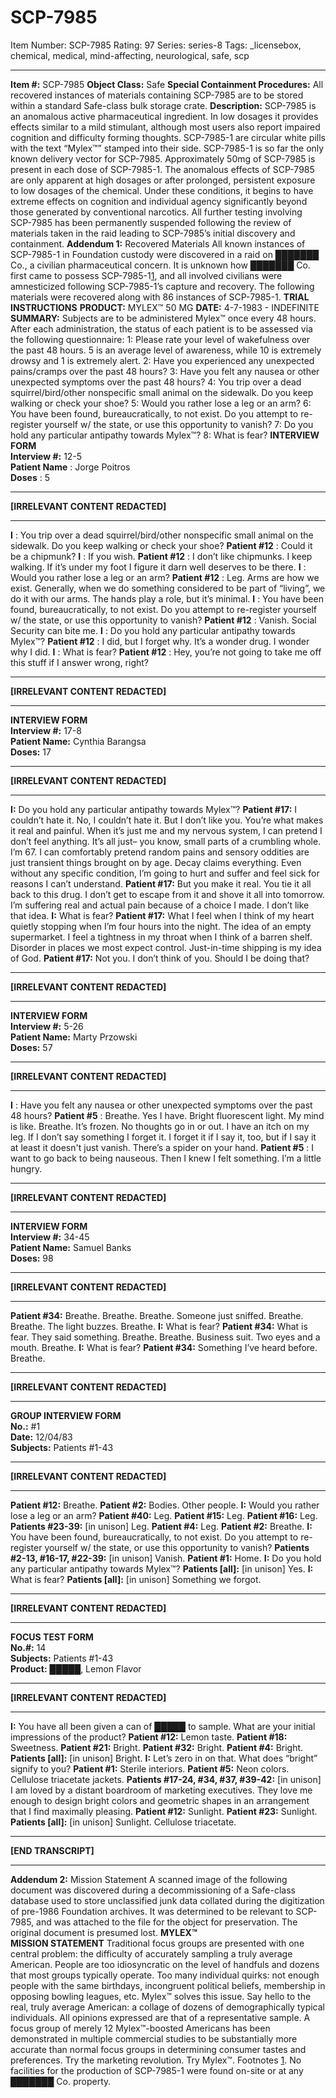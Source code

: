 # SCP-7985
Item Number: SCP-7985
Rating: 97
Series: series-8
Tags: _licensebox, chemical, medical, mind-affecting, neurological, safe, scp

---

**Item #:** SCP-7985
**Object Class:** Safe
**Special Containment Procedures:** All recovered instances of materials containing SCP-7985 are to be stored within a standard Safe-class bulk storage crate.
**Description:** SCP-7985 is an anomalous active pharmaceutical ingredient. In low dosages it provides effects similar to a mild stimulant, although most users also report impaired cognition and difficulty forming thoughts. SCP-7985-1 are circular white pills with the text “Mylex™” stamped into their side. SCP-7985-1 is so far the only known delivery vector for SCP-7985. Approximately 50mg of SCP-7985 is present in each dose of SCP-7985-1.
The anomalous effects of SCP-7985 are only apparent at high dosages or after prolonged, persistent exposure to low dosages of the chemical. Under these conditions, it begins to have extreme effects on cognition and individual agency significantly beyond those generated by conventional narcotics.
All further testing involving SCP-7985 has been permanently suspended following the review of materials taken in the raid leading to SCP-7985’s initial discovery and containment.
**Addendum 1:** Recovered Materials
All known instances of SCP-7985-1 in Foundation custody were discovered in a raid on ███████ Co., a civilian pharmaceutical concern. It is unknown how ███████ Co. first came to possess SCP-7985-1[1](javascript:;), and all involved civilians were amnesticized following SCP-7985-1’s capture and recovery. The following materials were recovered along with 86 instances of SCP-7985-1.
**TRIAL INSTRUCTIONS**
**PRODUCT:** MYLEX™ 50 MG
**DATE:** 4-7-1983 - INDEFINITE
**SUMMARY:** Subjects are to be administered Mylex™ once every 48 hours. After each administration, the status of each patient is to be assessed via the following questionnaire:
1: Please rate your level of wakefulness over the past 48 hours. 5 is an average level of awareness, while 10 is extremely drowsy and 1 is extremely alert.
2: Have you experienced any unexpected pains/cramps over the past 48 hours?
3: Have you felt any nausea or other unexpected symptoms over the past 48 hours?
4: You trip over a dead squirrel/bird/other nonspecific small animal on the sidewalk. Do you keep walking or check your shoe?
5: Would you rather lose a leg or an arm?
6: You have been found, bureaucratically, to not exist. Do you attempt to re-register yourself w/ the state, or use this opportunity to vanish?
7: Do you hold any particular antipathy towards Mylex™?
8: What is fear?
**INTERVIEW FORM**  
**Interview #:** 12-5  
**Patient Name** : Jorge Poitros  
**Doses** : 5
* * *
**[IRRELEVANT CONTENT REDACTED]**
* * *
**I** : You trip over a dead squirrel/bird/other nonspecific small animal on the sidewalk. Do you keep walking or check your shoe?
**Patient #12** : Could it be a chipmunk?
**I** : If you wish.
**Patient #12** : I don’t like chipmunks. I keep walking. If it’s under my foot I figure it darn well deserves to be there.
**I** : Would you rather lose a leg or an arm?
**Patient #12** : Leg. Arms are how we exist. Generally, when we do something considered to be part of “living”, we do it with our arms. The hands play a role, but it’s minimal.
**I** : You have been found, bureaucratically, to not exist. Do you attempt to re-register yourself w/ the state, or use this opportunity to vanish?
**Patient #12** : Vanish. Social Security can bite me.
**I** : Do you hold any particular antipathy towards Mylex™?
**Patient #12** : I did, but I forget why. It’s a wonder drug. I wonder why I did.
**I** : What is fear?
**Patient #12** : Hey, you’re not going to take me off this stuff if I answer wrong, right?
* * *
**[IRRELEVANT CONTENT REDACTED]**
* * *
**INTERVIEW FORM**  
**Interview #:** 17-8  
**Patient Name:** Cynthia Barangsa  
**Doses:** 17
* * *
**[IRRELEVANT CONTENT REDACTED]**
* * *
**I:** Do you hold any particular antipathy towards Mylex™?
**Patient #17:** I couldn’t hate it. No, I couldn’t hate it. But I don’t like you. You’re what makes it real and painful. When it’s just me and my nervous system, I can pretend I don’t feel anything. It’s all just– you know, small parts of a crumbling whole. I’m 67. I can comfortably pretend random pains and sensory oddities are just transient things brought on by age. Decay claims everything. Even without any specific condition, I’m going to hurt and suffer and feel sick for reasons I can’t understand.
**Patient #17:** But you make it real. You tie it all back to this drug. I don’t get to escape from it and shove it all into tomorrow. I’m suffering real and actual pain because of a choice I made. I don’t like that idea.
**I:** What is fear?
**Patient #17:** What I feel when I think of my heart quietly stopping when I’m four hours into the night. The idea of an empty supermarket. I feel a tightness in my throat when I think of a barren shelf. Disorder in places we most expect control. Just-in-time shipping is my idea of God.
**Patient #17:** Not you. I don’t think of you. Should I be doing that?
* * *
**[IRRELEVANT CONTENT REDACTED]**
* * *
**INTERVIEW FORM**  
**Interview #:** 5-26  
**Patient Name:** Marty Przowski  
**Doses:** 57
* * *
**[IRRELEVANT CONTENT REDACTED]**
* * *
**I** : Have you felt any nausea or other unexpected symptoms over the past 48 hours?
**Patient #5** : Breathe. Yes I have. Bright fluorescent light. My mind is like. Breathe. It’s frozen. No thoughts go in or out. I have an itch on my leg. If I don’t say something I forget it. I forget it if I say it, too, but if I say it at least it doesn't just vanish. There’s a spider on your hand.
**Patient #5** : I want to go back to being nauseous. Then I knew I felt something. I’m a little hungry.
* * *
**[IRRELEVANT CONTENT REDACTED]**
* * *
**INTERVIEW FORM**  
**Interview #:** 34-45  
**Patient Name:** Samuel Banks  
**Doses:** 98
* * *
**[IRRELEVANT CONTENT REDACTED]**
* * *
**Patient #34:** Breathe. Breathe. Breathe. Someone just sniffed. Breathe. Breathe. The light buzzes. Breathe.
**I:** What is fear?
**Patient #34:** What is fear. They said something. Breathe. Breathe. Business suit. Two eyes and a mouth. Breathe.
**I:** What is fear?
**Patient #34:** Something I’ve heard before. Breathe.
* * *
**[IRRELEVANT CONTENT REDACTED]**
* * *
**GROUP INTERVIEW FORM**  
**No.:** #1  
**Date:** 12/04/83  
**Subjects:** Patients #1-43
* * *
**[IRRELEVANT CONTENT REDACTED]**
* * *
**Patient #12:** Breathe.
**Patient #2:** Bodies. Other people.
**I:** Would you rather lose a leg or an arm?
**Patient #40:** Leg.
**Patient #15:** Leg.
**Patient #16:** Leg.
**Patients #23-39:** [in unison] Leg.
**Patient #4:** Leg.
**Patient #2:** Breathe.
**I:** You have been found, bureaucratically, to not exist. Do you attempt to re-register yourself w/ the state, or use this opportunity to vanish?
**Patients #2-13, #16-17, #22-39:** [in unison] Vanish.
**Patient #1:** Home.
**I:** Do you hold any particular antipathy towards Mylex™?
**Patients [all]:** [in unison] Yes.
**I:** What is fear?
**Patients [all]:** [in unison] Something we forgot.
* * *
**[IRRELEVANT CONTENT REDACTED]**
* * *
**FOCUS TEST FORM**  
**No.#:** 14  
**Subjects:** Patients #1-43  
**Product:** █████, Lemon Flavor
* * *
**[IRRELEVANT CONTENT REDACTED]**
* * *
**I:** You have all been given a can of █████ to sample. What are your initial impressions of the product?
**Patient #12:** Lemon taste.
**Patient #18:** Sweetness.
**Patient #21:** Bright.
**Patient #32:** Bright.
**Patient #4:** Bright.
**Patients [all]:** [in unison] Bright.
**I:** Let’s zero in on that. What does “bright” signify to you?
**Patient #1:** Sterile interiors.
**Patient #5:** Neon colors. Cellulose triacetate jackets.
**Patients #17-24, #34, #37, #39-42:** [in unison] I am loved by a distant boardroom of marketing executives. They love me enough to design bright colors and geometric shapes in an arrangement that I find maximally pleasing.
**Patient #12:** Sunlight.
**Patient #23:** Sunlight.
**Patients [all]:** [in unison] Sunlight. Cellulose triacetate.
* * *
**[END TRANSCRIPT]**
* * *
**Addendum 2:** Mission Statement
A scanned image of the following document was discovered during a decommissioning of a Safe-class database used to store unclassified junk data collated during the digitization of pre-1986 Foundation archives. It was determined to be relevant to SCP-7985, and was attached to the file for the object for preservation. The original document is presumed lost.
**MYLEX™**  
**MISSION STATEMENT**
Traditional focus groups are presented with one central problem: the difficulty of accurately sampling a truly average American. People are too idiosyncratic on the level of handfuls and dozens that most groups typically operate. Too many individual quirks: not enough people with the same birthdays, incongruent political beliefs, membership in opposing bowling leagues, etc.
Mylex™ solves this issue. Say hello to the real, truly average American: a collage of dozens of demographically typical individuals. All opinions expressed are that of a representative sample. A focus group of merely 12 Mylex™-boosted Americans has been demonstrated in multiple commercial studies to be substantially more accurate than normal focus groups in determining consumer tastes and preferences.
Try the marketing revolution. Try Mylex™.
Footnotes
[1](javascript:;). No facilities for the production of SCP-7985-1 were found on-site or at any ███████ Co. property.